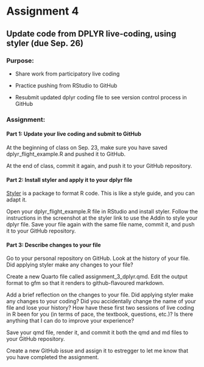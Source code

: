 Assignment 4
================

## Update code from DPLYR live-coding, using styler (due Sep. 26)

### Purpose:

- Share work from participatory live coding

- Practice pushing from RStudio to GitHub

- Resubmit updated dplyr coding file to see version control process in
  GitHub

### **Assignment:**

#### Part 1: Update your live coding and submit to GitHub

At the beginning of class on Sep. 23, make sure you have saved dplyr_flight_example.R and pushed it to GitHub. 

At the end of class, commit it again, and push it to your GitHub repository.

#### Part 2: Install styler and apply it to your dplyr file

[Styler](https://www.tidyverse.org/blog/2017/12/styler-1.0.0/) is a
package to format R code. This is like a style guide, and you can adapt
it.

Open your dplyr_flight_example.R file in RStudio and install styler. Follow the instructions in the screenshot at the styler link to use the Addin to
style your dplyr file. Save your file again with the same file
name, commit it, and push it to your GitHub repository.

#### Part 3: Describe changes to your file

Go to your personal repository on GitHub. Look at the history of your
file. Did applying styler make any changes to your file?

Create a new Quarto file called assignment_3_dplyr.qmd. Edit the output format to gfm so that it renders to github-flavoured markdown.

Add a brief reflection on the changes
to your file. Did applying styler make any changes to your coding? Did
you accidentally change the name of your file and lose your history? How
have these first two sessions of live coding in R been for you (in terms
of pace, the textbook, questions, etc.)? Is there anything that I can do to improve your experience?

Save your qmd file, render it, and commit it both the qmd and md files to your GitHub repository.

Create a new GitHub issue and assign it to estregger to let me know that you have completed the assignment.